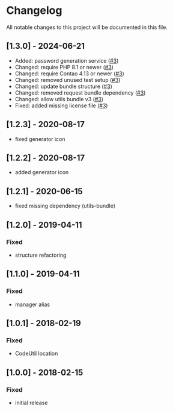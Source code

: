 # Changelog
All notable changes to this project will be documented in this file.

## [1.3.0] - 2024-06-21
- Added: password generation service ([#3](https://github.com/heimrichhannot/contao-code-generator-bundle/pull/3))
- Changed: require PHP 8.1 or newer ([#3](https://github.com/heimrichhannot/contao-code-generator-bundle/pull/3))
- Changed: require Contao 4.13 or newer ([#3](https://github.com/heimrichhannot/contao-code-generator-bundle/pull/3))
- Changed: removed unused test setup ([#3](https://github.com/heimrichhannot/contao-code-generator-bundle/pull/3))
- Changed: update bundle structure ([#3](https://github.com/heimrichhannot/contao-code-generator-bundle/pull/3))
- Changed: removed request bundle dependency ([#3](https://github.com/heimrichhannot/contao-code-generator-bundle/pull/3))
- Changed: allow utils bundle v3 ([#3](https://github.com/heimrichhannot/contao-code-generator-bundle/pull/3))
- Fixed: added missing license file ([#3](https://github.com/heimrichhannot/contao-code-generator-bundle/pull/3))

## [1.2.3] - 2020-08-17
- fixed generator icon

## [1.2.2] - 2020-08-17
- added generator icon

## [1.2.1] - 2020-06-15
- fixed missing dependency (utils-bundle)

## [1.2.0] - 2019-04-11

### Fixed
- structure refactoring

## [1.1.0] - 2019-04-11

### Fixed
- manager alias

## [1.0.1] - 2018-02-19

### Fixed
- CodeUtil location

## [1.0.0] - 2018-02-15

### Fixed
- initial release
